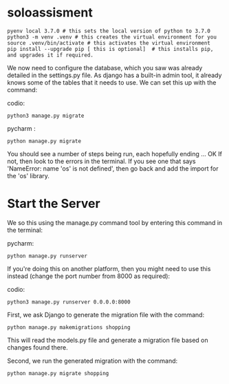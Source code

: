 # soloassisment

    pyenv local 3.7.0 # this sets the local version of python to 3.7.0
    python3 -m venv .venv # this creates the virtual environment for you
    source .venv/bin/activate # this activates the virtual environment
    pip install --upgrade pip [ this is optional]  # this installs pip, and upgrades it if required.
   

We now need to configure the database, which you saw was already detailed in the settings.py file. As django has a built-in admin tool, it already knows some of the tables that it needs to use. We can set this up with the command:

codio:

    python3 manage.py migrate
    
pycharm :

    python manage.py migrate
    
You should see a number of steps being run, each hopefully ending ... OK If not, then look to the errors in the terminal. If you see one that says 'NameError: name 'os' is not defined', then go back and add the import for the 'os' library.  
 
# Start the Server
We so this using the manage.py command tool by entering this command in the terminal:

pycharm:

    python manage.py runserver
    
If you're doing this on another platform, then you might need to use this instead (change the port number from 8000 as required):

codio:

    python3 manage.py runserver 0.0.0.0:8000 
    
 First, we ask Django to generate the migration file with the command:
 
    python manage.py makemigrations shopping
    
This will read the models.py file and generate a migration file based on changes found there.

Second, we run the generated migration with the command:
 
    python manage.py migrate shopping   
